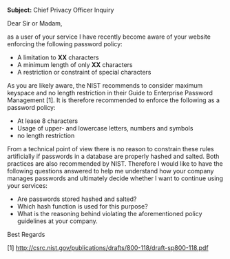 __Subject:__ Chief Privacy Officer Inquiry

Dear Sir or Madam,

as a user of your service I have recently become aware of your website enforcing the following password policy:

* A limitation to __XX__ characters
* A minimum length of only __XX__ characters
* A restriction or constraint of special characters

As you are likely aware, the NIST recommends to consider maximum keyspace and no length restriction in their Guide to Enterprise Password Management [1]. It is therefore recommended to enforce the following as a password policy:

* At lease 8 characters
* Usage of upper- and lowercase letters, numbers and symbols
* no length restriction

From a technical point of view there is no reason to constrain these rules artificially if passwords in a database are properly hashed and salted. Both practices are also recommended by NIST. Therefore I would like to have the following questions answered to help me understand how your company manages passwords and ultimately decide whether I want to continue using your services:

* Are passwords stored hashed and salted?
* Which hash function is used for this purpose?
* What is the reasoning behind violating the aforementioned policy guidelines at your company.

Best Regards

[1] http://csrc.nist.gov/publications/drafts/800-118/draft-sp800-118.pdf
